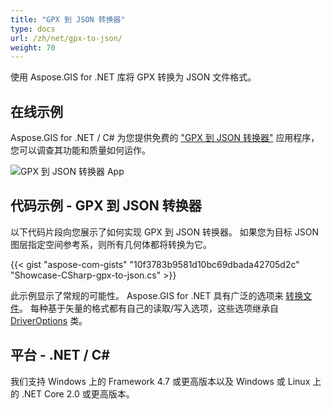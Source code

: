 ```yaml
---
title: "GPX 到 JSON 转换器"
type: docs
url: /zh/net/gpx-to-json/
weight: 70
---
```


使用 Aspose.GIS for .NET 库将 GPX 转换为 JSON 文件格式。

## **在线示例**

Aspose.GIS for .NET / C# 为您提供免费的 ["GPX 到 JSON 转换器"](https://products.aspose.app/gis/conversion/gpx-to-json) 应用程序，您可以调查其功能和质量如何运作。

![GPX 到 JSON 转换器 App](conversion.png)

## **代码示例 - GPX 到 JSON 转换器**

以下代码片段向您展示了如何实现 GPX 到 JSON 转换器。 如果您为目标 JSON 图层指定空间参考系，则所有几何体都将转换为它。 

{{< gist "aspose-com-gists" "10f3783b9581d10bc69dbada42705d2c" "Showcase-CSharp-gpx-to-json.cs" >}}

此示例显示了常规的可能性。 Aspose.GIS for .NET 具有广泛的选项来 [转换文件](https://docs.aspose.com/gis/net/vector-layers/)。 每种基于矢量的格式都有自己的读取/写入选项，这些选项继承自 [DriverOptions](https://reference.aspose.com/gis/net/aspose.gis/driveroptions) 类。

## **平台 - .NET / C#**

我们支持 Windows 上的 Framework 4.7 或更高版本以及 Windows 或 Linux 上的 .NET Core 2.0 或更高版本。
